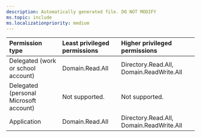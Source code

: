 ```yaml
---
description: Automatically generated file. DO NOT MODIFY
ms.topic: include
ms.localizationpriority: medium
---
```


|Permission type|Least privileged permissions|Higher privileged permissions|
|:---|:---|:---|
|Delegated (work or school account)|Domain.Read.All|Directory.Read.All, Domain.ReadWrite.All|
|Delegated (personal Microsoft account)|Not supported.|Not supported.|
|Application|Domain.Read.All|Directory.Read.All, Domain.ReadWrite.All|


